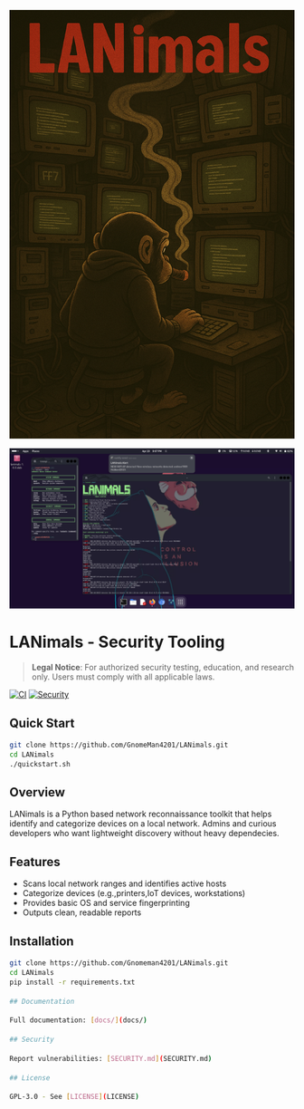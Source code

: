 ![LANimals Logo](.github/branding/logo.png)


![LANimals Demo](.github/branding/demo.png)



# LANimals - Security Tooling

> **Legal Notice**: For authorized security testing, education, and research only. Users must comply with all applicable laws.

[![CI](https://github.com/GnomeMan4201/LANimals/actions/workflows/ci.yml/badge.svg)](https://github.com/GnomeMan4201/LANimals/actions)
[![Security](https://img.shields.io/badge/Security-Audited-green.svg)](SECURITY.md)

## Quick Start

```bash
git clone https://github.com/GnomeMan4201/LANimals.git
cd LANimals
./quickstart.sh
```

## Overview

LANimals is a Python based network reconnaissance toolkit that helps identify and categorize devices on a local network. Admins and curious developers who want lightweight discovery without heavy dependecies.

## Features

- Scans local network ranges and identifies active hosts
- Categorize devices (e.g.,printers,IoT devices, workstations)
- Provides basic OS and service fingerprinting
- Outputs clean, readable reports

## Installation

```bash
git clone https://github.com/Gnomeman4201/LANimals.git
cd LANimals
pip install -r requirements.txt

## Documentation

Full documentation: [docs/](docs/)

## Security

Report vulnerabilities: [SECURITY.md](SECURITY.md)

## License

GPL-3.0 - See [LICENSE](LICENSE)
